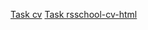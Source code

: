 [Task cv](https://enigmer2.github.io/rsschool-cv/cv)
[Task rsschool-cv-html](https://enigmer2.github.io/rsschool-cv/rsschool-cv-html)
